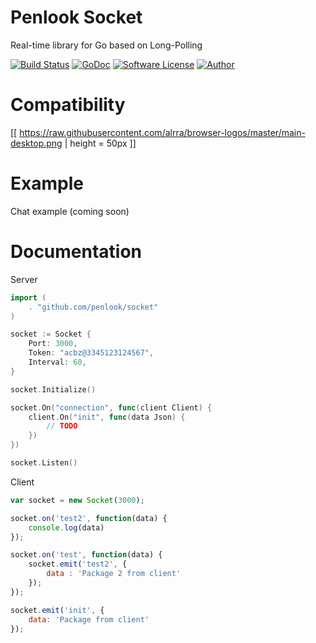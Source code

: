# Penlook Socket
Real-time library for Go based on Long-Polling

[![Build Status](https://travis-ci.org/penlook/socket.svg?branch=master)](https://travis-ci.org/penlook/socket) [![GoDoc](https://godoc.org/github.com/penlook/socket?status.png)](https://godoc.org/github.com/penlook/socket) [![Software License](https://img.shields.io/badge/license-GNU-blue.svg?style=flat)](LICENSE.md) [![Author](http://img.shields.io/badge/author-penlook-red.svg?style=flat)](https://github.com/penlook)

# Compatibility
[[ https://raw.githubusercontent.com/alrra/browser-logos/master/main-desktop.png | height = 50px ]]

# Example
Chat example (coming soon)

# Documentation
Server
```go
import (
	. "github.com/penlook/socket"
)

socket := Socket {
	Port: 3000,
	Token: "acbz@3345123124567",
	Interval: 60,
}

socket.Initialize()

socket.On("connection", func(client Client) {
	client.On("init", func(data Json) {
		// TODO
	})
})

socket.Listen()
```

Client
```javascript
var socket = new Socket(3000);

socket.on('test2', function(data) {
    console.log(data)
});

socket.on('test', function(data) {
    socket.emit('test2', {
        data : 'Package 2 from client'
    });
});

socket.emit('init', {
    data: 'Package from client'
});

```

